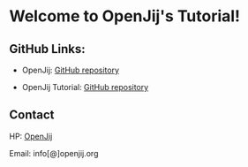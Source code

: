 # Welcome to OpenJij's Tutorial!

## GitHub Links:    

*   OpenJij: [GitHub repository](https://github.com/OpenJij/OpenJij)    

*   OpenJij Tutorial: [GitHub repository](https://github.com/OpenJij/New-OpenJij-Tutorial)

## Contact

HP: [OpenJij](https://www.openjij.org/)

Email: info\[@]openjij.org
